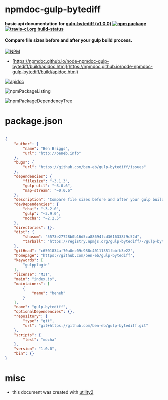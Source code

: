 # npmdoc-gulp-bytediff

#### basic api documentation for  [gulp-bytediff (v1.0.0)](https://github.com/ben-eb/gulp-bytediff)  [![npm package](https://img.shields.io/npm/v/npmdoc-gulp-bytediff.svg?style=flat-square)](https://www.npmjs.org/package/npmdoc-gulp-bytediff) [![travis-ci.org build-status](https://api.travis-ci.org/npmdoc/node-npmdoc-gulp-bytediff.svg)](https://travis-ci.org/npmdoc/node-npmdoc-gulp-bytediff)

#### Compare file sizes before and after your gulp build process.

[![NPM](https://nodei.co/npm/gulp-bytediff.png?downloads=true&downloadRank=true&stars=true)](https://www.npmjs.com/package/gulp-bytediff)

- [https://npmdoc.github.io/node-npmdoc-gulp-bytediff/build/apidoc.html](https://npmdoc.github.io/node-npmdoc-gulp-bytediff/build/apidoc.html)

[![apidoc](https://npmdoc.github.io/node-npmdoc-gulp-bytediff/build/screenCapture.buildCi.browser.%252Ftmp%252Fbuild%252Fapidoc.html.png)](https://npmdoc.github.io/node-npmdoc-gulp-bytediff/build/apidoc.html)

![npmPackageListing](https://npmdoc.github.io/node-npmdoc-gulp-bytediff/build/screenCapture.npmPackageListing.svg)

![npmPackageDependencyTree](https://npmdoc.github.io/node-npmdoc-gulp-bytediff/build/screenCapture.npmPackageDependencyTree.svg)



# package.json

```json

{
    "author": {
        "name": "Ben Briggs",
        "url": "http://beneb.info"
    },
    "bugs": {
        "url": "https://github.com/ben-eb/gulp-bytediff/issues"
    },
    "dependencies": {
        "filesize": "~3.1.3",
        "gulp-util": "~3.0.6",
        "map-stream": "~0.0.6"
    },
    "description": "Compare file sizes before and after your gulp build process.",
    "devDependencies": {
        "chai": "~3.2.0",
        "gulp": "~3.9.0",
        "mocha": "~2.2.5"
    },
    "directories": {},
    "dist": {
        "shasum": "5573e27728b0b16d5ca88694fcd3616338f9c52d",
        "tarball": "https://registry.npmjs.org/gulp-bytediff/-/gulp-bytediff-1.0.0.tgz"
    },
    "gitHead": "c6501834af70a0ec09c988c40111351fbbfb3e22",
    "homepage": "https://github.com/ben-eb/gulp-bytediff",
    "keywords": [
        "gulpplugin"
    ],
    "license": "MIT",
    "main": "index.js",
    "maintainers": [
        {
            "name": "beneb"
        }
    ],
    "name": "gulp-bytediff",
    "optionalDependencies": {},
    "repository": {
        "type": "git",
        "url": "git+https://github.com/ben-eb/gulp-bytediff.git"
    },
    "scripts": {
        "test": "mocha"
    },
    "version": "1.0.0",
    "bin": {}
}
```



# misc
- this document was created with [utility2](https://github.com/kaizhu256/node-utility2)
